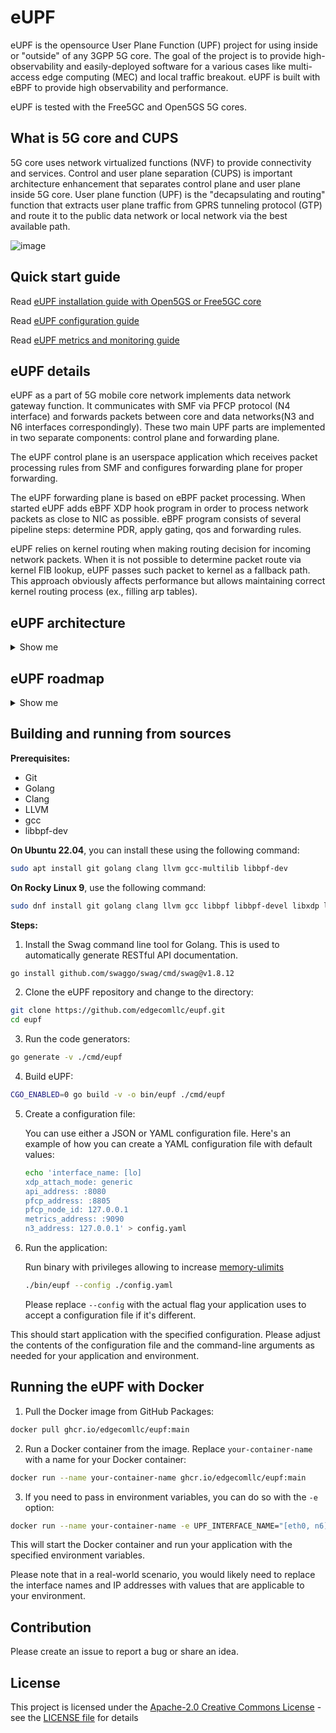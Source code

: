 # eUPF

eUPF is the opensource User Plane Function (UPF) project for using inside or "outside" of any 3GPP 5G core. The goal of the project is to provide high-observability and easily-deployed software for a various cases like multi-access edge computing (MEC) and local traffic breakout. eUPF is built with eBPF to provide high observability and performance. 

 eUPF is tested with the Free5GC and Open5GS 5G cores. 

## What is 5G core and CUPS

5G core uses network virtualized functions (NVF) to provide connectivity and services. 
Control and user plane separation (CUPS) is important architecture enhancement that separates control plane and user plane inside 5G core. 
User plane function (UPF) is the "decapsulating and routing" function that extracts user plane traffic from GPRS tunneling protocol (GTP) and route it to the public data network or local network via the best available path. 

![image](https://user-images.githubusercontent.com/119619173/233130952-e5634aff-b177-4274-a2d7-0e51a5488e5d.png)

## Quick start guide

Read [eUPF installation guide with Open5GS or Free5GC core](./docs/install.md)

Read [eUPF configuration guide](./docs/Configuration.md)

Read [eUPF metrics and monitoring guide](./docs/metrics.md)

## eUPF details

eUPF as a part of 5G mobile core network implements data network gateway function. It communicates with SMF via PFCP protocol (N4 interface) and forwards packets between core and data networks(N3 and N6 interfaces correspondingly). These two main UPF parts are implemented in two separate components: control plane and forwarding plane.

The eUPF control plane is an userspace application which receives packet processing rules from SMF and configures forwarding plane for proper forwarding. 

The eUPF forwarding plane is based on eBPF packet processing. When started eUPF adds eBPF XDP hook program in order to process network packets as close to NIC as possible. eBPF program consists of several pipeline steps: determine PDR, apply gating, qos and forwarding rules.

eUPF relies on kernel routing when making routing decision for incoming network packets. When it is not possible to determine packet route via kernel FIB lookup, eUPF passes such packet to kernel as a fallback path. This approach obviously affects performance but allows maintaining correct kernel routing process (ex., filling arp tables).   

## eUPF architecture

<details><summary>Show me</summary>

### Eagle-eye overview

![UPF-Arch2](https://user-images.githubusercontent.com/20152142/207142700-cc3f17a5-203f-4b43-b712-a518cb627968.png)

### Detailed architecture
![image](https://user-images.githubusercontent.com/20152142/228003420-0a2be83e-095e-4ad4-8635-0eb434951a3e.png)

### Current limitation

- Only one PDR in PFCP session per direction
- Only single FAR supported
- Only XDP generic mode

### Packet forwarding pipeline

![UPF-Forwarding](https://user-images.githubusercontent.com/20152142/207142725-0af400bb-8ff8-4f36-93bd-3c461c0e7ce4.png)
</details>

## eUPF roadmap

<details><summary>Show me</summary>

### Control plane

- [x]  PFCP Association Setup/Release and Heartbeats
- [x]  Session Establishment/Modification with support for PFCP entities such as Packet Detection Rules (PDRs), Forwarding Action Rules (FARs), QoS Enforcement Rules (QERs).
- [ ]  UPF-initiated PFCP association
- [ ]  UPF-based UE IP address assignment

### Data plane

- [x]  IPv4 support
- [x]  N3, N4, N6 interfaces 
- [x]  Single & Multi-port support
- [x]  Static IP routing
- [x]  Basic QoS support with per-session rate limiting
- [ ]  I-UPF/A-UPF ULCL/Branching (N9 interface)
 
### Management plane
- [x]  Free5gc compatibility 
- [x]  Open5gs compatibility
- [x]  Integration with Prometheus for exporting PFCP and data plane-level metrics
- [ ]  Monitoring/Debugging capabilities using tcpdump and cli

### 3GPP specs compatibility
- [ ]  `FTUP` F-TEID allocation / release in the UP function is supported by the UP function.
- [ ]  `UEIP` Allocating UE IP addresses or prefixes.
- [ ]  `SSET` PFCP sessions successively controlled by different SMFs of a same SMF Set.
- [ ]  `MPAS` Multiple PFCP associations to the SMFs in an SMF set.
- [ ]  `QFQM` Per QoS flow per UE QoS monitoring. 
- [ ]  `GPQM` Per GTP-U Path QoS monitoring.
- [ ]  `RTTWP` RTT measurements towards the UE Without PMF.

 </details>

## Building and running from sources

**Prerequisites:**

- Git
- Golang
- Clang
- LLVM
- gcc
- libbpf-dev

**On Ubuntu 22.04**, you can install these using the following command:

```bash
sudo apt install git golang clang llvm gcc-multilib libbpf-dev
```

**On Rocky Linux 9**, use the following command:

```bash
sudo dnf install git golang clang llvm gcc libbpf libbpf-devel libxdp libxdp-devel xdp-tools bpftool kernel-headers
```

**Steps:**

1. Install the Swag command line tool for Golang. This is used to automatically generate RESTful API documentation.

```bash
go install github.com/swaggo/swag/cmd/swag@v1.8.12
```

2. Clone the eUPF repository and change to the directory:

```bash
git clone https://github.com/edgecomllc/eupf.git
cd eupf
```

3. Run the code generators:

```bash
go generate -v ./cmd/eupf
```

4. Build eUPF:

```bash
CGO_ENABLED=0 go build -v -o bin/eupf ./cmd/eupf
```

5. Create a configuration file:

   You can use either a JSON or YAML configuration file. Here's an example of how you can create a YAML configuration file with default values:

    ```bash
    echo 'interface_name: [lo]
    xdp_attach_mode: generic
    api_address: :8080
    pfcp_address: :8805
    pfcp_node_id: 127.0.0.1
    metrics_address: :9090
    n3_address: 127.0.0.1' > config.yaml
    ```

6. Run the application:

   Run binary with privileges allowing to increase [memory-ulimits](https://prototype-kernel.readthedocs.io/en/latest/bpf/troubleshooting.html#memory-ulimits)

    ```bash
    ./bin/eupf --config ./config.yaml
    ```

   Please replace `--config` with the actual flag your application uses to accept a configuration file if it's different.

This should start application with the specified configuration. Please adjust the contents of the configuration file and the command-line arguments as needed for your application and environment.

## Running the eUPF with Docker

1. Pull the Docker image from GitHub Packages:

```bash
docker pull ghcr.io/edgecomllc/eupf:main
```

2. Run a Docker container from the image. Replace `your-container-name` with a name for your Docker container:

```bash
docker run --name your-container-name ghcr.io/edgecomllc/eupf:main
```

3. If you need to pass in environment variables, you can do so with the `-e` option:

```bash
docker run --name your-container-name -e UPF_INTERFACE_NAME="[eth0, n6]" -e UPF_XDP_ATTACH_MODE=generic -e UPF_API_ADDRESS=:8081 -e UPF_PFCP_ADDRESS=:8806 -e UPF_METRICS_ADDRESS=:9091 -e UPF_PFCP_NODE_ID=10.100.50.241 -e UPF_N3_ADDRESS=10.100.50.233 your-image-name
```

This will start the Docker container and run your application with the specified environment variables.

Please note that in a real-world scenario, you would likely need to replace the interface names and IP addresses with values that are applicable to your environment.

## Contribution

Please create an issue to report a bug or share an idea.

## License
This project is licensed under the [Apache-2.0 Creative Commons License](https://www.apache.org/licenses/LICENSE-2.0) - see the [LICENSE file](./LICENSE) for details
